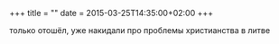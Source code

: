 +++
title = ""
date = 2015-03-25T14:35:00+02:00
+++

только отошёл, уже накидали про проблемы христианства в литве


